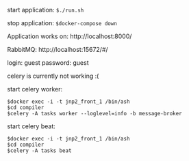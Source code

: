 start application:
```$./run.sh```

stop application:
```$docker-compose down```

Application works on:
http://localhost:8000/

RabbitMQ:
http://localhost:15672/#/

login: guest
password: guest


celery is currently not working :(

start celery worker:
```
$docker exec -i -t jnp2_front_1 /bin/ash
$cd compiler
$celery -A tasks worker --loglevel=info -b message-broker
```

start celery beat:
```
$docker exec -i -t jnp2_front_1 /bin/ash
$cd compiler
$celery -A tasks beat
```
